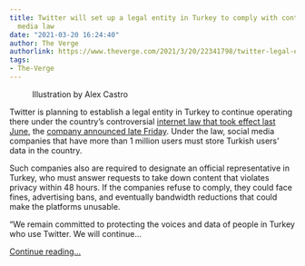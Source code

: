 ```yaml
---
title: Twitter will set up a legal entity in Turkey to comply with controversial social
  media law
date: "2021-03-20 16:24:40"
author: The Verge
authorlink: https://www.theverge.com/2021/3/20/22341798/twitter-legal-entity-turkey-comply-social-media-law-privacy
tags:
- The-Verge
---
```

<figure>
      <img alt="" src="https://cdn.vox-cdn.com/thumbor/8KrrNL2xxcJVYi490kG9fGe53XU=/0x0:2040x1360/1310x873/cdn.vox-cdn.com/uploads/chorus_image/image/68999103/acastro_200715_1777_twitter_0001.0.0.jpg" />
        <figcaption>Illustration by Alex Castro</figcaption>
    </figure>

  <p id="2ZpXXc">Twitter is planning to establish a legal entity in Turkey to continue operating there under the country’s controversial <a href="https://www.nytimes.com/2020/07/29/world/europe/turkey-social-media-control.html">internet law that took effect last June</a>, the <a href="https://blog.twitter.com/en_us/topics/company/2021/update-twitter-turkey.html">company announced late Friday</a>. Under the law, social media companies that have more than 1 million users must store Turkish users’ data in the country. </p>
<p id="MmHs8P">Such companies also are required to designate an official representative in Turkey, who must answer requests to take down content that violates privacy within 48 hours. If the companies refuse to comply, they could face fines, advertising bans, and eventually bandwidth reductions that could make the platforms unusable.</p>
<p id="yPWf0M">“We remain committed to protecting the voices and data of people in Turkey who use Twitter. We will continue...</p>
  <p>
    <a href="https://www.theverge.com/2021/3/20/22341798/twitter-legal-entity-turkey-comply-social-media-law-privacy">Continue reading&hellip;</a>
  </p>